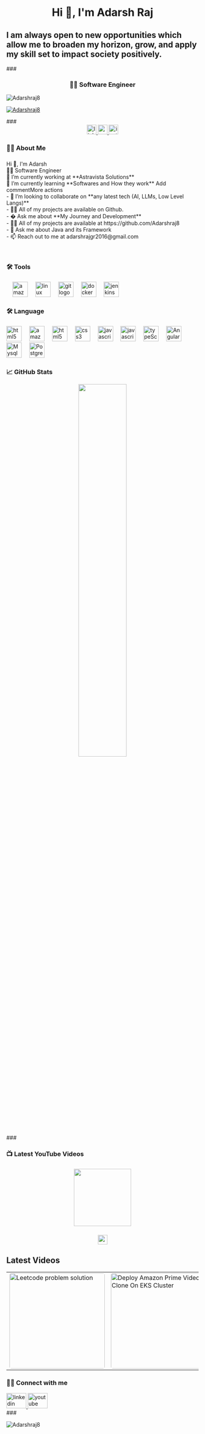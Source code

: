 <h1 align="center">Hi 👋, I'm Adarsh Raj</h1>
<h2>I am always open to new opportunities which allow me to broaden my horizon, grow, and apply my skill set to impact society positively.</h2>
###

<h3 align="center">👩‍💻  Software Engineer</h3>
<p align="left"> <img src="https://komarev.com/ghpvc/?username=Adarshraj8&label=Profile%20views&color=0e75b6&style=flat" alt="Adarshraj8" /> </p>

<p align="left"> <a href="https://github.com/ryo-ma/github-profile-trophy"><img src="https://github-profile-trophy.vercel.app/?username=Adarshraj8" alt="Adarshraj8" /></a> </p>
###


<div align="center">
<a href="https://www.linkedin.com/in/adarshraj87/" target="_blank">
  <img src="https://img.shields.io/static/v1?message=LinkedIn&logo=linkedin&label=&color=0077B5&logoColor=white&labelColor=&style=for-the-badge" height="25" alt="linkedin logo" />
  
<a href="https://www.youtube.com/@14kadarshraj3" target="_blank">
  <img src="https://img.shields.io/static/v1?message=Youtube&logo=youtube&label=&color=FF0000&logoColor=white&labelColor=&style=for-the-badge" height="25" alt="youtube logo" />
</a>

<a href="https://www.instagram.com/adarshraj8877/" target="_blank">
<img src="https://img.shields.io/static/v1?message=Instagram&logo=instagram&label=&color=E4405F&logoColor=white&labelColor=&style=for-the-badge" height="25" alt="instagram logo" />

</a>
</div>

### 

<h3 align="left">👩‍💻  About Me</h3>

###

<p align="left">Hi 👋, I'm Adarsh<br>
  👩‍💻 Software Engineer<br>
  🔭 I’m currently working at **Astravista Solutions**<br>
  🌱 I’m currently learning **Softwares and How they work**
Add commentMore actions<br>
- 👯 I’m looking to collaborate on **any latest tech (AI, LLMs, Low Level Langs)**<br>
- 👨‍💻 All of my projects are available on Github.<br>
- � Ask me about **My Journey and Development**<br>
- 👨‍💻 All of my projects are available at https://github.com/Adarshraj8<br>
- 💬 Ask me about Java and its Framework<br>
- 📫 Reach out to me at adarshrajgr2016@gmail.com</p><br>

###

<h3 align="left">🛠 Tools</h3>

###

<div align="left">
 
  <img width="12" />
  <img src="https://skillicons.dev/icons?i=aws" height="40" alt="amazonwebservices logo"  />
  <img width="12" />
  <img src="https://cdn.jsdelivr.net/gh/devicons/devicon/icons/linux/linux-original.svg" height="40" alt="linux logo"  />
  <img width="12" />
  <img src="https://cdn.jsdelivr.net/gh/devicons/devicon/icons/git/git-original.svg" height="40" alt="git logo"  />
  <img width="12" />
  <img src="https://cdn.jsdelivr.net/gh/devicons/devicon/icons/docker/docker-original.svg" height="40" alt="docker logo"  />
  <img width="12" />
  <img src="https://skillicons.dev/icons?i=jenkins" height="40" alt="jenkins logo"  />
  
</div>

###

<h3 align="left">🛠 Language</h3>

###

<div align="left">
   <img src="https://imgcdn.stablediffusionweb.com/2024/4/11/98f847a1-f190-4921-aa36-31e3da461f83.jpg" height="40" alt="html5 logo"  />
  <img width="12" />
   <img src="https://pbs.twimg.com/profile_images/1235868806079057921/fTL08u_H_200x200.png" height="40" alt="amazonwebservices logo"  />
  <img width="12" />
  <img src="https://skillicons.dev/icons?i=html" height="40" alt="html5 logo"  />
  <img width="12" />
  <img src="https://skillicons.dev/icons?i=css" height="40" alt="css3 logo"  />
  <img width="12" />
  <img src="https://cdn.simpleicons.org/javascript/F7DF1E" height="40" alt="javascript logo"  />
  <img width="12" />
  <img src="https://encrypted-tbn0.gstatic.com/images?q=tbn:ANd9GcQkIV2jacGTP2z3PC8Cz1DlwKdO3wfXk0F2D5B0LST3W61sUeZWbZv0rFDptLWeMRnfCjo&usqp=CAU" height="40" alt="javascript logo"  />
    <img width="12" />
  <img src="https://img.icons8.com/?size=48&id=wpZmKzk11AzJ&format=png" height="40" alt="typeScript logo"  />
    <img width="12" />
   <img src="https://img.icons8.com/?size=48&id=71257&format=png" height="40" alt="Angular logo"  />
   <img width="12" />
   <img src="https://img.icons8.com/?size=48&id=xyhjkXNkutpj&format=png" height="40" alt="Mysql logo"  />
    <img width="12" />
   <img src="https://img.icons8.com/?size=48&id=38561&format=png" height="40" alt="Postgres logo"  />
</div>

###

### 📈 GitHub Stats

<p align="center" >
  <img src="https://github-readme-stats.vercel.app/api/top-langs/?username=Adarshraj8&theme=radical&langs_count=10&hide_progress=false" width="50%" height="50%" />
</p>
###


<h3 align="left">📺 Latest YouTube Videos</h3>

###

<div align="center">
  <img height="150" src="http://youtube.com/watch?v=VjdOS3rXIGs&pp=0gcJCbEJAYcqIYzv"  />
</div>

###

<div align="center">
  <a href="https://www.youtube.com/@14kadarshraj3" target="_blank">
    <img src="https://img.shields.io/static/v1?message=Youtube&logo=youtube&label=&color=FF0000&logoColor=white&labelColor=&style=for-the-badge" height="25" alt="youtube logo" />
  </a>
</div>


###
## Latest Videos
<table>
  <tr>
    <td>
      <a href="https://www.youtube.com/watch?v=t6B3ICUtnzk&t=12s" target="_blank">
        <img src="https://i.ytimg.com/vi/VjdOS3rXIGs/hqdefault.jpg?sqp=-oaymwEnCNACELwBSFryq4qpAxkIARUAAIhCGAHYAQHiAQoIGBACGAY4AUAB&rs=AOn4CLA_Zr6e8U1b3D7kxPYyr2vQuY9VlA" alt="Leetcode problem solution " width="250" style="border-radius:5px;">
      </a>
    </td>
    <td>
      <a href="https://www.youtube.com/watch?v=JxRwaL4ypNc&t=1s" target="_blank">
        <img src="https://i.ytimg.com/vi/6bK5F9xhKTc/hqdefault.jpg?sqp=-oaymwEnCNACELwBSFryq4qpAxkIARUAAIhCGAHYAQHiAQoIGBACGAY4AUAB&rs=AOn4CLDpbrIKrwml3W-I7OfxGY3Wbp8Tkw" alt="Deploy Amazon Prime Video Clone On EKS Cluster" width="250" style="border-radius:5px;">
      </a>
    </td>
    <td>
      <a href="https://www.youtube.com/watch?v=ZzNP0P35Kio&t=1094s" target="_blank">
        <img src="https://i.ytimg.com/vi/VjdOS3rXIGs/hqdefault.jpg?sqp=-oaymwEnCNACELwBSFryq4qpAxkIARUAAIhCGAHYAQHiAQoIGBACGAY4AUAB&rs=AOn4CLA_Zr6e8U1b3D7kxPYyr2vQuY9VlA" alt="leetcode problem" width="250" style="border-radius:5px;">
      </a>
    </td>
    <td>
      <a href="https://www.youtube.com/watch?v=Mb9FunzUcrc&t=48s" target="_blank">
        <img src="https://i.ytimg.com/vi/Q0VF9Ms2_WM/hqdefault.jpg?sqp=-oaymwEnCNACELwBSFryq4qpAxkIARUAAIhCGAHYAQHiAQoIGBACGAY4AUAB&rs=AOn4CLCOV0kjh2DwV8zxngLDS4ssQim_oA" alt="Leetcode vedio" width="250" style="border-radius:5px;">
      </a>
    </td>
  </tr>
  <tr>
  </tr>
</table>




###
<h3 align="left">🏄‍♂️ Connect with me</h3>
  <div align="left">
  <a href="https://www.linkedin.com/in/adarshraj87/" target="_blank">
    <img src="https://raw.githubusercontent.com/maurodesouza/profile-readme-generator/master/src/assets/icons/social/linkedin/default.svg" width="52" height="40" alt="linkedin logo" />
  </a>
  <a href="https://www.youtube.com/@14kadarshraj3/videos" target="_blank">
    <img src="https://raw.githubusercontent.com/maurodesouza/profile-readme-generator/master/src/assets/icons/social/youtube/default.svg" width="52" height="40" alt="youtube logo" />
  </a>
 
</div>
###
<br>



<p><img align="center" src="https://github-readme-streak-stats.herokuapp.com/?user=Adarshraj8&" alt="Adarshraj8" /></p>
